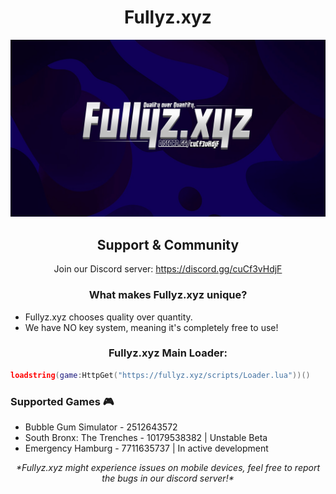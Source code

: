 <h1 align="center">Fullyz.xyz</h1>

![Fullyz.xyz Banner](https://github.com/h-cropw/Fullyz.xyz/blob/main/Fullyz.xyz.jpg)

<h2 align="center">Support & Community</h2>
<p align="center">Join our Discord server: <a href="https://discord.gg/cuCf3vHdjF">https://discord.gg/cuCf3vHdjF</a></p>

<h3 align="center">What makes Fullyz.xyz unique?</h3>
<ul>
    <li>Fullyz.xyz chooses quality over quantity.</li>
    <li>We have NO key system, meaning it's completely free to use!</li>
</ul>

<h3 align="center">Fullyz.xyz Main Loader:</h3>

```lua
loadstring(game:HttpGet("https://fullyz.xyz/scripts/Loader.lua"))()
```

<h3 align="left">Supported Games 🎮</h3>
<ul>
    <li>Bubble Gum Simulator - 2512643572</li>
    <li>South Bronx: The Trenches - 10179538382 | Unstable Beta</li>
    <li>Emergency Hamburg - 7711635737 | In active development</li>
</ul>


<p align="center"><i>*Fullyz.xyz might experience issues on mobile devices, feel free to report the bugs in our discord server!*</i></p>
